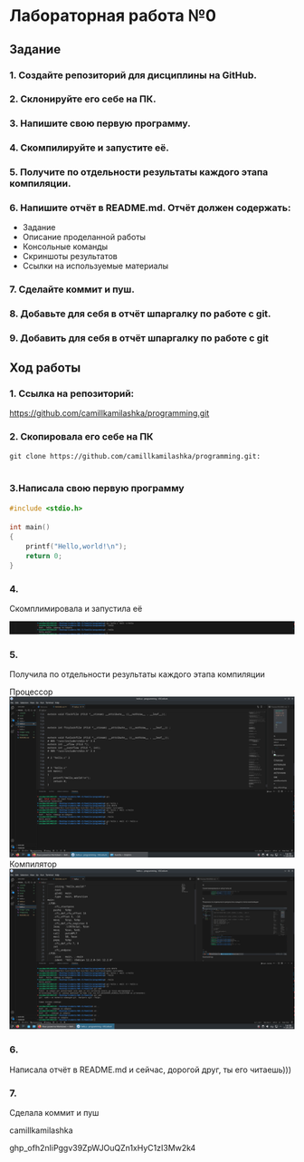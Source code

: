 # Лабораторная работа №0

## Задание 

### 1.   Создайте репозиторий для дисциплины на GitHub.
### 2.   Склонируйте его себе на ПК.
### 3.   Напишите свою первую программу.
### 4.   Скомпилируйте и запустите её.
### 5.   Получите по отдельности результаты каждого этапа компиляции.
### 6.   Напишите отчёт в README.md. Отчёт должен содержать:
 * Задание
* Описание проделанной работы
 * Консольные команды
 * Скриншоты результатов
 * Ссылки на используемые материалы
### 7.   Сделайте коммит и пуш.
### 8.   Добавьте для себя в отчёт шпаргалку по работе с git.
### 9.   Добавить для себя в отчёт шпаргалку по работе с git
## Ход работы

### 1. Ссылка на репозиторий:  
https://github.com/camillkamilashka/programming.git

### 2. Cкопировала его себе на ПК

```shell
git clone https://github.com/camillkamilashka/programming.git:
   
```
### 3.Написала свою первую программу

```c
#include <stdio.h>

int main()
{
    printf("Hello,world!\n");
    return 0;
}

```
### 4. 
Скомплимировала и запустила её

![Скриншот](image-1.png "Скриншот")

### 5.
Получила по отдельности результаты каждого этапа компиляции

Процессор
![Скриншот](5.png "Скриншот")  
Компилятор
![Скриншот](компи.png "Скриншот")  
### 6.
Написала отчёт в README.md и сейчас, дорогой друг, ты его читаешь)))
### 7. 
Сделала коммит и пуш





camillkamilashka

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
